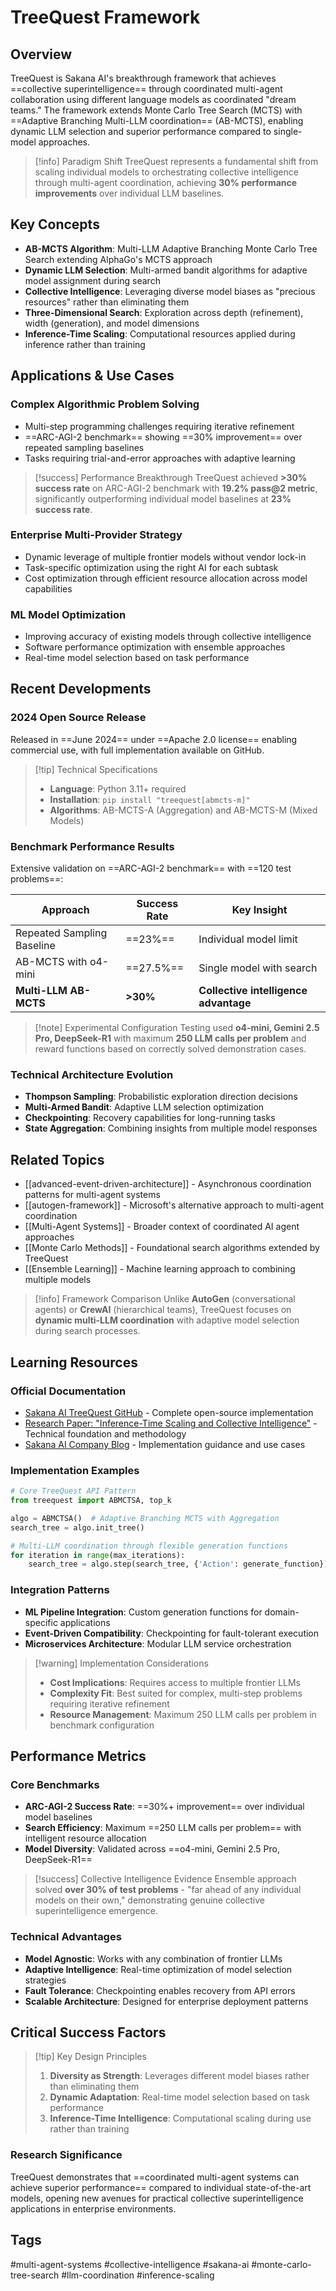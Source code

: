 # TreeQuest Framework

## Overview

TreeQuest is Sakana AI's breakthrough framework that achieves ==collective superintelligence== through coordinated multi-agent collaboration using different language models as coordinated "dream teams." The framework extends Monte Carlo Tree Search (MCTS) with ==Adaptive Branching Multi-LLM coordination== (AB-MCTS), enabling dynamic LLM selection and superior performance compared to single-model approaches.

> [!info] Paradigm Shift
> TreeQuest represents a fundamental shift from scaling individual models to orchestrating collective intelligence through multi-agent coordination, achieving **30% performance improvements** over individual LLM baselines.

## Key Concepts

- **AB-MCTS Algorithm**: Multi-LLM Adaptive Branching Monte Carlo Tree Search extending AlphaGo's MCTS approach
- **Dynamic LLM Selection**: Multi-armed bandit algorithms for adaptive model assignment during search
- **Collective Intelligence**: Leveraging diverse model biases as "precious resources" rather than eliminating them
- **Three-Dimensional Search**: Exploration across depth (refinement), width (generation), and model dimensions
- **Inference-Time Scaling**: Computational resources applied during inference rather than training

## Applications & Use Cases

### **Complex Algorithmic Problem Solving**
- Multi-step programming challenges requiring iterative refinement
- ==ARC-AGI-2 benchmark== showing ==30% improvement== over repeated sampling baselines
- Tasks requiring trial-and-error approaches with adaptive learning

> [!success] Performance Breakthrough
> TreeQuest achieved **>30% success rate** on ARC-AGI-2 benchmark with **19.2% pass@2 metric**, significantly outperforming individual model baselines at **23% success rate**.

### **Enterprise Multi-Provider Strategy**
- Dynamic leverage of multiple frontier models without vendor lock-in
- Task-specific optimization using the right AI for each subtask
- Cost optimization through efficient resource allocation across model capabilities

### **ML Model Optimization**
- Improving accuracy of existing models through collective intelligence
- Software performance optimization with ensemble approaches
- Real-time model selection based on task performance

## Recent Developments

### **2024 Open Source Release**
Released in ==June 2024== under ==Apache 2.0 license== enabling commercial use, with full implementation available on GitHub.

> [!tip] Technical Specifications
> - **Language**: Python 3.11+ required
> - **Installation**: `pip install "treequest[abmcts-m]"`
> - **Algorithms**: AB-MCTS-A (Aggregation) and AB-MCTS-M (Mixed Models)

### **Benchmark Performance Results**
Extensive validation on ==ARC-AGI-2 benchmark== with ==120 test problems==:

| Approach | Success Rate | Key Insight |
|----------|-------------|------------|
| Repeated Sampling Baseline | ==23%== | Individual model limit |
| AB-MCTS with o4-mini | ==27.5%== | Single model with search |
| **Multi-LLM AB-MCTS** | **>30%** | **Collective intelligence advantage** |

> [!note] Experimental Configuration
> Testing used **o4-mini, Gemini 2.5 Pro, DeepSeek-R1** with maximum **250 LLM calls per problem** and reward functions based on correctly solved demonstration cases.

### **Technical Architecture Evolution**
- **Thompson Sampling**: Probabilistic exploration direction decisions
- **Multi-Armed Bandit**: Adaptive LLM selection optimization
- **Checkpointing**: Recovery capabilities for long-running tasks
- **State Aggregation**: Combining insights from multiple model responses

## Related Topics

- [[advanced-event-driven-architecture]] - Asynchronous coordination patterns for multi-agent systems
- [[autogen-framework]] - Microsoft's alternative approach to multi-agent coordination
- [[Multi-Agent Systems]] - Broader context of coordinated AI agent approaches
- [[Monte Carlo Methods]] - Foundational search algorithms extended by TreeQuest
- [[Ensemble Learning]] - Machine learning approach to combining multiple models

> [!info] Framework Comparison
> Unlike **AutoGen** (conversational agents) or **CrewAI** (hierarchical teams), TreeQuest focuses on **dynamic multi-LLM coordination** with adaptive model selection during search processes.

## Learning Resources

### **Official Documentation**
- [Sakana AI TreeQuest GitHub](https://github.com/SakanaAI/treequest) - Complete open-source implementation
- [Research Paper: "Inference-Time Scaling and Collective Intelligence"](https://sakana.ai/ab-mcts/) - Technical foundation and methodology
- [Sakana AI Company Blog](https://sakana.ai/ab-mcts/) - Implementation guidance and use cases

### **Implementation Examples**
```python
# Core TreeQuest API Pattern
from treequest import ABMCTSA, top_k

algo = ABMCTSA()  # Adaptive Branching MCTS with Aggregation
search_tree = algo.init_tree()

# Multi-LLM coordination through flexible generation functions
for iteration in range(max_iterations):
    search_tree = algo.step(search_tree, {'Action': generate_function})
```

### **Integration Patterns**
- **ML Pipeline Integration**: Custom generation functions for domain-specific applications
- **Event-Driven Compatibility**: Checkpointing for fault-tolerant execution
- **Microservices Architecture**: Modular LLM service orchestration

> [!warning] Implementation Considerations
> - **Cost Implications**: Requires access to multiple frontier LLMs
> - **Complexity Fit**: Best suited for complex, multi-step problems requiring iterative refinement
> - **Resource Management**: Maximum 250 LLM calls per problem in benchmark configuration

## Performance Metrics

### **Core Benchmarks**
- **ARC-AGI-2 Success Rate**: ==30%+ improvement== over individual model baselines
- **Search Efficiency**: Maximum ==250 LLM calls per problem== with intelligent resource allocation
- **Model Diversity**: Validated across ==o4-mini, Gemini 2.5 Pro, DeepSeek-R1==

> [!success] Collective Intelligence Evidence
> Ensemble approach solved **over 30% of test problems** - "far ahead of any individual models on their own," demonstrating genuine collective superintelligence emergence.

### **Technical Advantages**
- **Model Agnostic**: Works with any combination of frontier LLMs
- **Adaptive Intelligence**: Real-time optimization of model selection strategies
- **Fault Tolerance**: Checkpointing enables recovery from API errors
- **Scalable Architecture**: Designed for enterprise deployment patterns

## Critical Success Factors

> [!tip] Key Design Principles
> 1. **Diversity as Strength**: Leverages different model biases rather than eliminating them
> 2. **Dynamic Adaptation**: Real-time model selection based on task performance  
> 3. **Inference-Time Intelligence**: Computational scaling during use rather than training

### **Research Significance**
TreeQuest demonstrates that ==coordinated multi-agent systems can achieve superior performance== compared to individual state-of-the-art models, opening new avenues for practical collective superintelligence applications in enterprise environments.

## Tags
#multi-agent-systems #collective-intelligence #sakana-ai #monte-carlo-tree-search #llm-coordination #inference-scaling